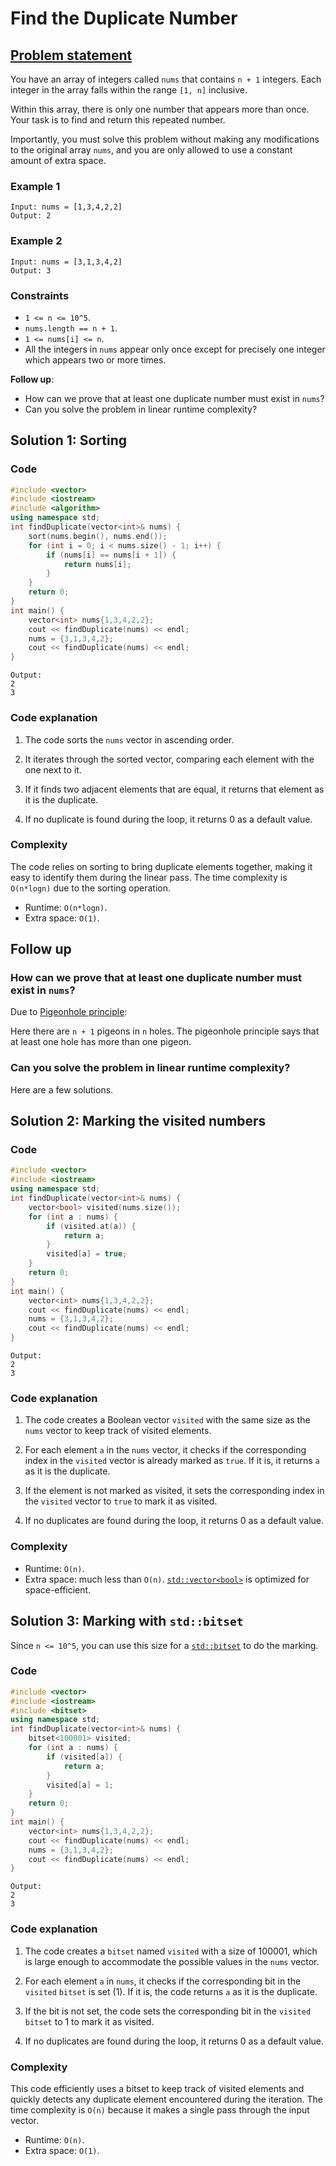 # Find the Duplicate Number


## [Problem statement](https://leetcode.com/problems/find-the-duplicate-number/)

You have an array of integers called `nums` that contains `n + 1` integers. Each integer in the array falls within the range `[1, n]` inclusive.

Within this array, there is only one number that appears more than once. Your task is to find and return this repeated number.

Importantly, you must solve this problem without making any modifications to the original array `nums`, and you are only allowed to use a constant amount of extra space. 

### Example 1
```text
Input: nums = [1,3,4,2,2]
Output: 2
```

### Example 2
```text
Input: nums = [3,1,3,4,2]
Output: 3
``` 

### Constraints

* `1 <= n <= 10^5`.
* `nums.length == n + 1`.
* `1 <= nums[i] <= n`.
* All the integers in `nums` appear only once except for precisely one integer which appears two or more times.
 

**Follow up**:

* How can we prove that at least one duplicate number must exist in `nums`?
* Can you solve the problem in linear runtime complexity?


## Solution 1: Sorting

### Code

```cpp
#include <vector>
#include <iostream>
#include <algorithm>
using namespace std;
int findDuplicate(vector<int>& nums) {
    sort(nums.begin(), nums.end());
    for (int i = 0; i < nums.size() - 1; i++) {
        if (nums[i] == nums[i + 1]) {
            return nums[i];
        }
    }
    return 0;
}
int main() {
    vector<int> nums{1,3,4,2,2};
    cout << findDuplicate(nums) << endl;
    nums = {3,1,3,4,2};
    cout << findDuplicate(nums) << endl;
}
```
```text
Output:
2
3
```

### Code explanation

1. The code sorts the `nums` vector in ascending order.

2. It iterates through the sorted vector, comparing each element with the one next to it.

3. If it finds two adjacent elements that are equal, it returns that element as it is the duplicate.

4. If no duplicate is found during the loop, it returns 0 as a default value.


### Complexity
The code relies on sorting to bring duplicate elements together, making it easy to identify them during the linear pass. The time complexity is `O(n*logn)` due to the sorting operation.

* Runtime: `O(n*logn)`.
* Extra space: `O(1)`.

## Follow up

### How can we prove that at least one duplicate number must exist in `nums`?

Due to [Pigeonhole principle](https://en.wikipedia.org/wiki/Pigeonhole_principle):

Here there are `n + 1` pigeons in `n` holes. The pigeonhole principle says that at least one hole has more than one pigeon.

### Can you solve the problem in linear runtime complexity?
Here are a few solutions.

## Solution 2: Marking the visited numbers

### Code
```cpp
#include <vector>
#include <iostream>
using namespace std;
int findDuplicate(vector<int>& nums) {
    vector<bool> visited(nums.size());
    for (int a : nums) {
        if (visited.at(a)) {
            return a;
        }
        visited[a] = true;
    }
    return 0;
}
int main() {
    vector<int> nums{1,3,4,2,2};
    cout << findDuplicate(nums) << endl;
    nums = {3,1,3,4,2};
    cout << findDuplicate(nums) << endl;
}
```
```text
Output:
2
3
```

### Code explanation

1. The code creates a Boolean vector `visited` with the same size as the `nums` vector to keep track of visited elements.

2. For each element `a` in the `nums` vector, it checks if the corresponding index in the `visited` vector is already marked as `true`. If it is, it returns `a` as it is the duplicate.

3. If the element is not marked as visited, it sets the corresponding index in the `visited` vector to `true` to mark it as visited.

4. If no duplicates are found during the loop, it returns 0 as a default value.

### Complexity
* Runtime: `O(n)`.
* Extra space: much less than `O(n)`. [`std::vector<bool>`](https://en.cppreference.com/w/cpp/container/vector_bool) is optimized for space-efficient. 

## Solution 3: Marking with `std::bitset`

Since `n <= 10^5`, you can use this size for a [`std::bitset`](https://en.cppreference.com/w/cpp/utility/bitset) to do the marking. 

### Code
```cpp
#include <vector>
#include <iostream>
#include <bitset>
using namespace std;
int findDuplicate(vector<int>& nums) {
    bitset<100001> visited;
    for (int a : nums) {
        if (visited[a]) {
            return a;
        }
        visited[a] = 1;
    }
    return 0;
}
int main() {
    vector<int> nums{1,3,4,2,2};
    cout << findDuplicate(nums) << endl;
    nums = {3,1,3,4,2};
    cout << findDuplicate(nums) << endl;
}
```
```text
Output:
2
3
```

### Code explanation

1. The code creates a `bitset` named `visited` with a size of 100001, which is large enough to accommodate the possible values in the `nums` vector.

2. For each element `a` in `nums`, it checks if the corresponding bit in the `visited` `bitset` is set (1). If it is, the code returns `a` as it is the duplicate.

3. If the bit is not set, the code sets the corresponding bit in the `visited` `bitset` to 1 to mark it as visited.

4. If no duplicates are found during the loop, it returns 0 as a default value.

### Complexity
This code efficiently uses a bitset to keep track of visited elements and quickly detects any duplicate element encountered during the iteration. The time complexity is `O(n)` because it makes a single pass through the input vector.

* Runtime: `O(n)`.
* Extra space: `O(1)`. 

